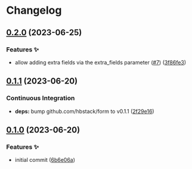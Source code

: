 # Changelog

## [0.2.0](https://github.com/hbstack/contact/compare/v0.1.1...v0.2.0) (2023-06-25)


### Features ✨

* allow adding extra fields via the extra_fields parameter ([#7](https://github.com/hbstack/contact/issues/7)) ([3f86fe3](https://github.com/hbstack/contact/commit/3f86fe3368708012af0b471719be0c5ec7fe47c2))

## [0.1.1](https://github.com/hbstack/contact/compare/v0.1.0...v0.1.1) (2023-06-20)


### Continuous Integration

* **deps:** bump github.com/hbstack/form to v0.1.1 ([2f29e16](https://github.com/hbstack/contact/commit/2f29e16efbffa7a85137e6bcdede0677e68e7605))

## [0.1.0](https://github.com/hbstack/contact/compare/v0.0.1...v0.1.0) (2023-06-20)


### Features ✨

* initial commit ([6b6e06a](https://github.com/hbstack/contact/commit/6b6e06ab053905e903cd5b801c9b7585409c543b))
